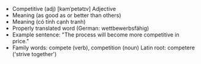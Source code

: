 - Competitive (adj)	[kəmˈpetətɪv]	Adjective
- Meaning (as good as or better than others)
- Meaning (có tính cạnh tranh)
- Properly translated word (German: wettbewerbsfähig)
- Example sentence: "The process will become more competitive in price."
- Family words: compete (verb), competition (noun)	Latin root: competere ('strive together')